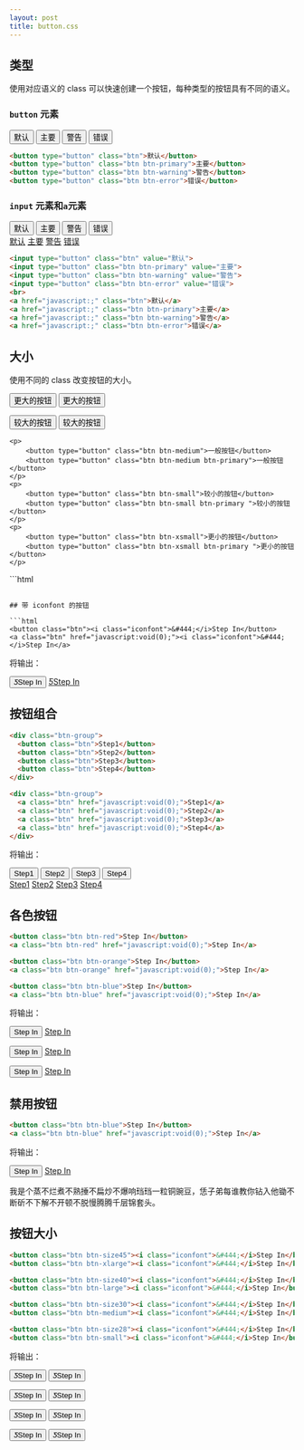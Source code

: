 ```yaml
---
layout: post
title: button.css
---
```


## 类型

使用对应语义的 class 可以快速创建一个按钮，每种类型的按钮具有不同的语义。

### ```button``` 元素

<div class="type-demo">
    <button type="button" class="btn">默认</button>
    <button type="button" class="btn btn-primary">主要</button>
    <button type="button" class="btn btn-warning">警告</button>
    <button type="button" class="btn btn-error">错误</button>
</div>

```html
<button type="button" class="btn">默认</button>
<button type="button" class="btn btn-primary">主要</button>
<button type="button" class="btn btn-warning">警告</button>
<button type="button" class="btn btn-error">错误</button>
```


### ```input``` 元素和```a```元素

<div class="type-demo">
    <input type="button" class="btn" value="默认">
    <input type="button" class="btn btn-primary" value="主要">
    <input type="button" class="btn btn-warning" value="警告">
    <input type="button" class="btn btn-error" value="错误">
    <br>
    <a href="javascript:;" class="btn">默认</a>
    <a href="javascript:;" class="btn btn-primary">主要</a>
    <a href="javascript:;" class="btn btn-warning">警告</a>
    <a href="javascript:;" class="btn btn-error">错误</a>
</div>

```html
<input type="button" class="btn" value="默认">
<input type="button" class="btn btn-primary" value="主要">
<input type="button" class="btn btn-warning" value="警告">
<input type="button" class="btn btn-error" value="错误">
<br>
<a href="javascript:;" class="btn">默认</a>
<a href="javascript:;" class="btn btn-primary">主要</a>
<a href="javascript:;" class="btn btn-warning">警告</a>
<a href="javascript:;" class="btn btn-error">错误</a>
```

## 大小

使用不同的 class 改变按钮的大小。

<div class="type-demo">
    <p>
        <button type="button" class="btn btn-xlarge">更大的按钮</button>
        <button type="button" class="btn btn-xlarge btn-primary">更大的按钮</button>
    </p>
    <p>
        <button type="button" class="btn btn-large">较大的按钮</button>
        <button type="button" class="btn btn-large btn-primary">较大的按钮</button>
    </p>
    
    <p>
        <button type="button" class="btn btn-medium">一般按钮</button>
        <button type="button" class="btn btn-medium btn-primary">一般按钮</button>
    </p>
    <p>
        <button type="button" class="btn btn-small">较小的按钮</button>
        <button type="button" class="btn btn-small btn-primary ">较小的按钮</button>
    </p>
    <p>
        <button type="button" class="btn btn-xsmall">更小的按钮</button>
        <button type="button" class="btn btn-xsmall btn-primary ">更小的按钮</button>
    </p>

</div>
```html

```

## 带 iconfont 的按钮

```html
<button class="btn"><i class="iconfont">&#444;</i>Step In</button>
<a class="btn" href="javascript:void(0);"><i class="iconfont">&#444;</i>Step In</a>
```

将输出：

<button class="btn"><i class="iconfont">&#444;</i>Step In</button>
<a class="btn" href="javascript:void(0);"><i class="iconfont">&#444;</i>Step In</a>

## 按钮组合

```html
<div class="btn-group">
  <button class="btn">Step1</button>
  <button class="btn">Step2</button>
  <button class="btn">Step3</button>
  <button class="btn">Step4</button>
</div>

<div class="btn-group">
  <a class="btn" href="javascript:void(0);">Step1</a>
  <a class="btn" href="javascript:void(0);">Step2</a>
  <a class="btn" href="javascript:void(0);">Step3</a>
  <a class="btn" href="javascript:void(0);">Step4</a>
</div>
```

将输出：

<div class="btn-group">
  <button class="btn">Step1</button>
  <button class="btn">Step2</button>
  <button class="btn">Step3</button>
  <button class="btn">Step4</button>
</div>

<div class="btn-group">
  <a class="btn" href="javascript:void(0);">Step1</a>
  <a class="btn" href="javascript:void(0);">Step2</a>
  <a class="btn" href="javascript:void(0);">Step3</a>
  <a class="btn" href="javascript:void(0);">Step4</a>
</div>

## 各色按钮

```html
<button class="btn btn-red">Step In</button>
<a class="btn btn-red" href="javascript:void(0);">Step In</a>

<button class="btn btn-orange">Step In</button>
<a class="btn btn-orange" href="javascript:void(0);">Step In</a>

<button class="btn btn-blue">Step In</button>
<a class="btn btn-blue" href="javascript:void(0);">Step In</a>
```

将输出：

<button class="btn btn-red">Step In</button>
<a class="btn btn-red" href="javascript:void(0);">Step In</a>

<button class="btn btn-orange">Step In</button>
<a class="btn btn-orange" href="javascript:void(0);">Step In</a>

<button class="btn btn-blue">Step In</button>
<a class="btn btn-blue" href="javascript:void(0);">Step In</a>


## 禁用按钮

```html
<button class="btn btn-blue">Step In</button>
<a class="btn btn-blue" href="javascript:void(0);">Step In</a>
```

将输出：

<button class="btn btn-disabled">Step In</button>
<a class="btn btn-disabled" href="javascript:void(0);">Step In</a>
<div class="ellipsis">我是个蒸不烂煮不熟捶不扁炒不爆响珰珰一粒铜豌豆，恁子弟每谁教你钻入他锄不断斫不下解不开顿不脱慢腾腾千层锦套头。</div>

## 按钮大小

```html
<button class="btn btn-size45"><i class="iconfont">&#444;</i>Step In</button>
<button class="btn btn-xlarge"><i class="iconfont">&#444;</i>Step In</button>

<button class="btn btn-size40"><i class="iconfont">&#444;</i>Step In</button>
<button class="btn btn-large"><i class="iconfont">&#444;</i>Step In</button>

<button class="btn btn-size30"><i class="iconfont">&#444;</i>Step In</button>
<button class="btn btn-medium"><i class="iconfont">&#444;</i>Step In</button>

<button class="btn btn-size28"><i class="iconfont">&#444;</i>Step In</button>
<button class="btn btn-small"><i class="iconfont">&#444;</i>Step In</button>
```

将输出：

<button class="btn btn-size45"><i class="iconfont">&#444;</i>Step In</button>
<button class="btn btn-xlarge"><i class="iconfont">&#444;</i>Step In</button>

<button class="btn btn-size40"><i class="iconfont">&#444;</i>Step In</button>
<button class="btn btn-large"><i class="iconfont">&#444;</i>Step In</button>

<button class="btn btn-size30"><i class="iconfont">&#444;</i>Step In</button>
<button class="btn btn-medium"><i class="iconfont">&#444;</i>Step In</button>

<button class="btn btn-size28"><i class="iconfont">&#444;</i>Step In</button>
<button class="btn btn-small"><i class="iconfont">&#444;</i>Step In</button>
